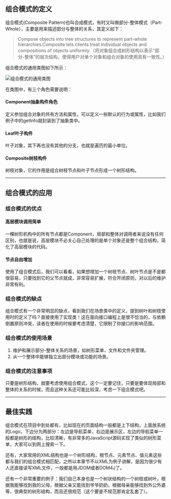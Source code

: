 ## 组合模式的定义 ##

组合模式(Composite Pattern)也叫合成模式，有时又叫做部分-整体模式（Part-Whole），主要是用来描述部分与整体的关系，其定义如下：

> Compose objects into tree structures to represent part-whole hierarchies.Composite lets clients treat individual objects and compositions of objects uniformly.（将对象组合成树形结构以表示“部分-整体”的层次结构，使得用户对单个对象和组合对象的使用具有一致性。）

组合模式的通用类图如下所示：

![组合模式的通用类图](https://gitee.com/uploads/images/2018/0601/142748_a9da7aed_737082.png "组合模式的通用类图")

在类图中，有三个角色需要说明：

#### Component抽象构件角色 ####

定义参加组合对象的共有方法和属性，可以定义一些默认的行为或属性，比如我们例子中的getInfo就封装到了抽象类中。


#### Leaf叶子构件 ####

叶子对象，其下再也没有其他的分支，也就是遍历的最小单位。

#### Composite树枝构件 ####

树枝对象，它的作用是组合树枝节点和叶子节点形成一个树形结构。

------

## 组合模式的应用 ##

### 组合模式的优点 ###
#### 高层模块调用简单
一棵树形机构中的所有节点都是Component，局部和整体对调用者来说没有任何区别，也就是说，高层模块不必关心自己处理的是单个对象还是整个组合结构，简化了高层模块的代码。

#### 节点自由增加
使用了组合模式后，我们可以看看，如果想增加一个树枝节点、树叶节点是不是都很容易，只要找到它的父节点就成，非常容易扩展，符合开闭原则，对以后的维护非常有利。

### 组合模式的缺点
组合模式有一个非常明显的缺点，看到我们在场景类中的定义，提到树叶和树枝使用时的定义了吗？直接使用了实现类！这在面向接口编程上是很不恰当的，与依赖倒置原则冲突，读者在使用的时候要考虑清楚，它限制了你接口的影响范围。

### 组合模式的使用场景 ###

1. 维护和展示部分-整体关系的场景，如树形菜单、文件和文件夹管理。
2. 从一个整体中能够独立出部分模块或功能的场景。

### 组合模式的注意事项

只要是树形结构，就要考虑使用组合模式，这个一定要记住，只要是要体现局部和整体的关系的时候，而且这种关系还可能比较深，考虑一下组合模式吧。

---

## 最佳实践 ##
组合模式在项目中到处都有，比如现在的页面结构一般都是上下结构，上面放系统的Logo，下边分为两部分：左边是导航菜单，右边是展示区，左边的导航菜单一般都是树形的结构，比较清晰，有非常多的JavaScript源码实现了类似的树形菜单，大家可以到网上搜索一下。

还有，大家常用的XML结构也是一个树形结构，根节点、元素节点、值元素这些都与我们的组合模式相匹配，之所以本章节不以XML为例子讲解，是因为很少有人还直接读写XML文件，一般都是用JDOM或者DOM4J了。

还有一个非常重要的例子：我们自己本身也是一个树状结构的一个树枝或树叶。根据我能够找到我的父母，根据父亲又能找到爷爷奶奶，根据母亲能够找到外公外婆等，很典型的树形结构，而且还很规范（这个要是不规范那肯定乱套了）。
